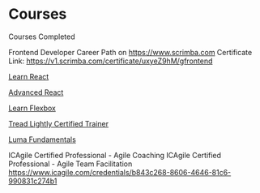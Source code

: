 # Courses
Courses Completed

Frontend Developer Career Path on https://www.scrimba.com 
Certificate Link: https://v1.scrimba.com/certificate/uxyeZ9hM/gfrontend 

[Learn React](https://v2.scrimba.com/learn-react-c0e)

[Advanced React](https://v2.scrimba.com/advanced-react-c02h>)

[Learn Flexbox](https://v2.scrimba.com/learn-flexbox-c0k) 

[Tread Lightly Certified Trainer](https://jasonsstorage.s3.amazonaws.com/Tread+Lightly+Trainer.pdf)

[Luma Fundamentals](https://www.luma-institute.com/)

ICAgile Certified Professional - Agile Coaching
ICAgile Certified Professional - Agile Team Facilitation
https://www.icagile.com/credentials/b843c268-8606-4646-81c6-990831c274b1
